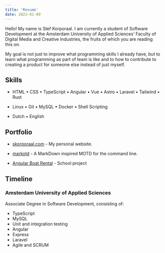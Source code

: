 ```yaml
---
title: 'Resume'
date: 2023-01-09
---
```


Hello! My name is Stef Korporaal. I am currently a student of Software Development at the Amsterdam University of Applied Sciences’ Faculty of Digital Media and Creative Industries, the fruits of which you are reading this on.

My goal is not just to improve what programming skills I already have, but to learn what programming as part of team is like and to how to contribute to creating a product for someone else instead of just myself.

## Skills

- HTML • CSS • TypeScript • Angular • Vue • Astro • Laravel • Tailwind • Rust

- Linux • Git • MySQL • Docker • Shell Scripting

- Dutch • English

## Portfolio

- [skorporaal.com](https://github.com/Hellrespawn/skorporaal.astro) - My personal website.

- [markotd](https://github.com/Hellrespawn/markotd) - A MarkDown inspired MOTD for the command line.

- [Angular Boat Rental](https://github.com/Hellrespawn/angular-boat-rental) - School project

## Timeline

### Amsterdam University of Applied Sciences

Associate Degree in Software Development, consisting of:

- TypeScript
- MySQL
- Unit and integration testing
- Angular
- Express
- Laravel
- Agile and SCRUM
